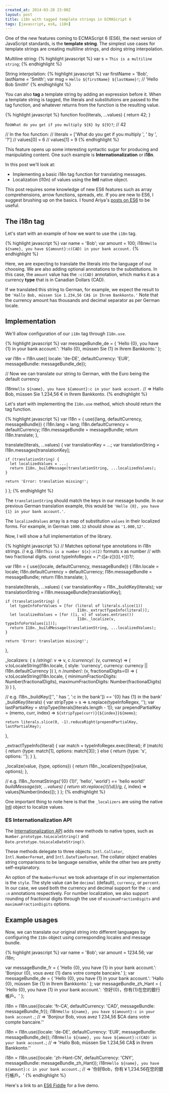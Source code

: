 ```yaml
---
created_at: 2014-03-20 23:00Z
layout: post
title: i18n with tagged template strings in ECMAScript 6
tags: [javascript, es6, i18n]
---
```


One of the new features coming to ECMAScript 6 (ES6), the next version of
JavaScript standards, is the **template string**. The simplest use cases for
template strings are creating multiline strings, and doing string interpolation.

Multiline string:
{% highlight javascript %}
var s = `This is
a multiline
string`;
{% endhighlight %}

String interpolation:
{% highlight javascript %}
var firstName = 'Bob', lastName = 'Smith';
var msg = `Hello ${firstName} ${lastName}!`; // 'Hello Bob Smith!'
{% endhighlight %}

You can also **tag** a template string by adding an expression before it.
When a template string is tagged, the literals and substitutions are passed to
the tag function, and whatever returns from the function is the resulting value.

{% highlight javascript %}
function foo(literals, ...values) {
  return 42;
}

foo`What do you get if you multiply ${6} by ${9}?`; // 42

// In the foo function:
//   literals = ['What do you  get if you multiply ', ' by ', '?']
//   values[0] = 6
//   values[1] = 9
{% endhighlight %}

This feature opens up some interesting syntactic sugar for producing and manipulating
content. One such example is **Internationalization** or **i18n**.

In this post we'll look at:

* Implementing a basic i18n tag function for translating messages.
* Localization (l10n) of values using the **Intl** native object.

This post requires some knowledge of new ES6 features such as array comprehensions,
arrow functions, spreads, etc. If you are new to ES6, I suggest brushing up on the
basics. I found Ariya's [posts on ES6](http://ariya.ofilabs.com/tag/es6) to be useful.

## The i18n tag

Let's start with an example of how we want to use the `i18n` tag.

{% highlight javascript %}
var name = 'Bob';
var amount = 100;
i18n`Hello ${name}, you have ${amount}:c(CAD) in your bank account.`
{% endhighlight %}

Here, we are expecting to translate the literals into the language of our choosing.
We are also adding optional annotations to the substitutions. In this case, the
`amount` value has the `:c(CAD)` annotation, which marks it as a currency **type**
that is in Canadian Dollars (CAD).

If we translated this string to German, for example, we expect the result to be
`'Hallo Bob, müssen Sie 1.234,56 CA$ in Ihrem Bankkonto.'` Note that the currency
amount has thousands and decimal separator as per German locale.

## Implementation

We'll allow configuration of our `i18n` tag through `I18n.use`.

{% highlight javascript %}
var messageBundle_de = {
  'Hello {0}, you have {1} in your bank account.': 'Hallo {0}, müssen Sie {1} in Ihrem Bankkonto.'
};

var i18n = I18n.use({
  locale: 'de-DE',
  defaultCurrency: 'EUR',
  messageBundle: messageBundle_de});

// Now we can translate our string to German, with the Euro being the default currency

i18n`Hello ${name}, you have ${amount}:c in your bank account.`
// => Hallo Bob, müssen Sie 1.234,56 € in Ihrem Bankkonto.
{% endhighlight %}

Let's start with implementing the `I18n.use` method, which should return the
tag function.


{% highlight javascript %}
var I18n = {
  use({lang, defaultCurrency, messageBundle}) {
    I18n.lang = lang;
    I18n.defaultCurrency = defaultCurrency;
    I18n.messageBundle = messageBundle;
    return I18n.translate;
  },

  translate(literals, ...values) {
    var translationKey = ...;
    var translationString = I18n.messages[translationKey];

    if (translationString) {
      let localizedValues = ...;
      return I18n._buildMessage(translationString, ...localizedValues);
    }

    return 'Error: translation missing!';
  }
};
{% endhighlight %}

The `translationString` should match the keys in our message bundle. In our previous
German translation example, this would be `'Hello {0}, you have {1} in your bank account.'`.

The `localizedValues` array is a map of substitution `values` in their localized
forms. For example, in German `1000.12` should show as `'1.000,12'`.

Now, I will show a full implementation of the library.

{% highlight javascript %}
// Matches optional type annotations in i18n strings.
// e.g. i18n`This is a number ${x}:n(2)` formats x as number
//      with two fractional digits.
const typeInfoRegex = /^:([a-z])(\((.+)\))?/;

var I18n = {
  use({locale, defaultCurrency, messageBundle}) {
    I18n.locale = locale;
    I18n.defaultCurrency = defaultCurrency;
    I18n.messageBundle = messageBundle;
    return I18n.translate;
  },

  translate(literals, ...values) {
    var translationKey = I18n._buildKey(literals);
    var translationString = I18n.messageBundle[translationKey];

    if (translationString) {
      let typeInfoForValues = [for (literal of literals.slice(1))
                                    I18n._extractTypeInfo(literal)];
      let localizedValues = [for ([i, v] of values.entries())
                                    I18n._localize(v, typeInfoForValues[i])];
      return I18n._buildMessage(translationString, ...localizedValues);
    }

    return 'Error: translation missing!';
  },

  _localizers: {
    s /*string*/: v => v,
    c /*currency*/: (v, currency) => (
      v.toLocaleString(I18n.locale, {
        style: 'currency',
        currency: currency || I18n.defaultCurrency
      })
    ),
    n /*number*/: (v, fractionalDigits=0) => (
      v.toLocaleString(I18n.locale, {
        minimumFractionDigits: Number(fractionalDigits),
        maximumFractionDigits: Number(fractionalDigits)
      })
    )
  },

  // e.g. I18n._buildKey(['', ' has ', ':c in the bank']) == '{0} has {1} in the bank'
  _buildKey(literals) {
    var stripType = s => s.replace(typeInfoRegex, '');
    var lastPartialKey = stripType(literals[literals.length - 1]);
    var prependPartialKey = (memo, curr, index) => `${stripType(curr)}{${index}}${memo}`;

    return literals.slice(0, -1).reduceRight(prependPartialKey, lastPartialKey);
  },

  _extractTypeInfo(literal) {
    var match = typeInfoRegex.exec(literal);
    if (match) {
      return {type: match[1], options: match[3]};
    } else {
      return {type: 's', options: ''};
    }
  },

  _localize(value, {type, options}) {
    return I18n._localizers[type](value, options);
  },

  // e.g. I18n._formatStrings('{0} {1}!', 'hello', 'world') == 'hello world!'
  _buildMessage(str, ...values) {
    return str.replace(/{(\d)}/g, (_, index) => values[Number(index)]);
  }
};
{% endhighlight %}

One important thing to note here is that the `_localizers` are using the
native [Intl](https://developer.mozilla.org/en-US/docs/Web/JavaScript/Reference/Global_Objects/Intl)
object to localize values.


### ES Internationalization API

The [Internationalization API](https://developer.mozilla.org/en-US/docs/Web/JavaScript/Reference/Global_Objects/Intl)
adds new methods to native types, such as `Number.prototype.toLocaleString()` and `Date.prototype.toLocaleDateString()`.

These methods delegate to three objects: `Intl.Collator`, `Intl.NumberFormat`, and `Intl.DateTimeFormat`. The
collator object enables string comparisons to be language sensitive, while the other two are pretty self-explanatory.

An option of the `NumberFormat` we took advantage of in our implementation is the `style`. The style value can be
`decimal` (default), `currency`, or `percent`. In our case, we used both the currency and decimal support for the `:c` and
`:n` annotations respectively. For number localization, we also support rounding of fractional digits through the use of
`minimumFractionDigits` and `maximumFractionDigits` options.


## Example usages

Now, we can translate our original string into different languages by configuring
the `I18n` object using corresponding locales and message bundle.

{% highlight javascript %}
var name = 'Bob';
var amount = 1234.56;
var i18n;

var messageBundle_fr = {
  'Hello {0}, you have {1} in your bank account.': 'Bonjour {0}, vous avez {1} dans votre compte bancaire.'
};
var messageBundle_de = {
  'Hello {0}, you have {1} in your bank account.': 'Hallo {0}, müssen Sie {1} in Ihrem Bankkonto.'
};
var messageBundle_zh_Hant = {
  'Hello {0}, you have {1} in your bank account.': '你好{0}，你有{1}在您的銀行帳戶。'
};

i18n = I18n.use({locale: 'fr-CA', defaultCurrency: 'CAD', messageBundle: messageBundle_fr});
i18n`Hello ${name}, you have ${amount}:c in your bank account.`;
// => 'Bonjour Bob, vous avez 1 234,56 $CA dans votre compte bancaire.''

i18n = I18n.use({locale: 'de-DE', defaultCurrency: 'EUR', messageBundle: messageBundle_de});
i18n`Hello ${name}, you have ${amount}:c(CAD) in your bank account.`;
// => 'Hallo Bob, müssen Sie 1.234,56 CA$ in Ihrem Bankkonto.''

i18n = I18n.use({locale: 'zh-Hant-CN', defaultCurrency: 'CNY', messageBundle: messageBundle_zh_Hant});
i18n`Hello ${name}, you have ${amount}:c in your bank account.`;
// => '你好Bob，你有￥1,234.56在您的銀行帳戶。'
{% endhighlight %}


Here's a link to an [ES6 Fiddle](http://www.es6fiddle.net/ht103tun/) for a live demo.

